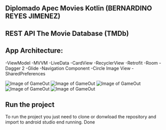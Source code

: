 ## Diplomado Apec Movies Kotlin (BERNARDINO REYES JIMENEZ)

## REST API The Movie Database (TMDb)

## App Architecture:

-ViewModel
-MVVM
-LiveData
-CardView
-RecyclerView
-Retrofit
-Room
-Dagger 2
-Glide
-Navigation Component
-Circle Image View
-SharedPreferences

![Image of GameOut](https://github.com/BernardinoReyes/Diplomado_Peliculas_kotlin/blob/master/ss/Screenshot_20191201-081652_Movie%20Billboards.jpg)
![Image of GameOut](https://github.com/BernardinoReyes/Diplomado_Peliculas_kotlin/blob/master/ss/Screenshot_20191201-081710_Movie%20Billboards.jpg)
![Image of GameOut](https://github.com/BernardinoReyes/Diplomado_Peliculas_kotlin/blob/master/ss/Screenshot_20191201-081720_Movie%20Billboards.jpg)
![Image of GameOut](https://github.com/BernardinoReyes/Diplomado_Peliculas_kotlin/blob/master/ss/Screenshot_20191201-081744_Movie%20Billboards.jpg)
![Image of GameOut](https://github.com/BernardinoReyes/Diplomado_Peliculas_kotlin/blob/master/ss/Screenshot_20191201-081759_Movie%20Billboards.jpg)

## Run the project

To run the project you just need to clone or donwload the repository and import to android studio end running. Done
